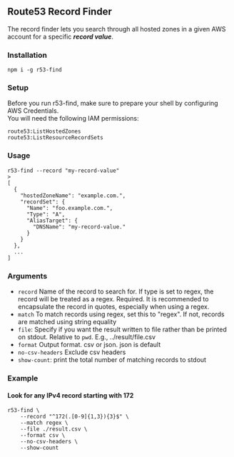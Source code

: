 ## Route53 Record Finder
The record finder lets you search through all hosted zones in a given AWS account
for a specific _**record value**_.

### Installation
```
npm i -g r53-find
```

### Setup
Before you run r53-find, make sure to prepare your shell by configuring AWS Credentials.<br>
You will need the following IAM permissions:
```
route53:ListHostedZones
route53:ListResourceRecordSets
```

### Usage
```
r53-find --record "my-record-value"
>
[
  {
    "hostedZoneName": "example.com.",
    "recordSet": {
      "Name": "foo.example.com.",
      "Type": "A",
      "AliasTarget": {
        "DNSName": "my-record-value."
      }
    }
  },
  ...
]
```

### Arguments
* `record` Name of the record to search for. If type is set to regex, the record will be treated as a regex. Required. It is recommended to encapsulate the record in quotes, especially when using a regex.
* `match` To match records using regex, set this to "regex". If not, records are matched using string equality
* `file`: Specify if you want the result written to file rather than be printed on stdout. Relative to `pwd`. E.g., ../result/file.csv
* `format` Output format. csv or json. json is default
* `no-csv-headers` Exclude csv headers
* `show-count`: print the total number of matching records to stdout

### Example
#### Look for any IPv4 record starting with 172 
```
r53-find \
    --record "^172(.[0-9]{1,3}){3}$" \
    --match regex \
    --file ./result.csv \
    --format csv \
    --no-csv-headers \
    --show-count
```
